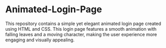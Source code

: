 # Animated-Login-Page
This repository contains a simple yet elegant animated login page created using HTML and CSS. This login page features a smooth animation with falling leaves and a moving character, making the user experience more engaging and visually appealing.
